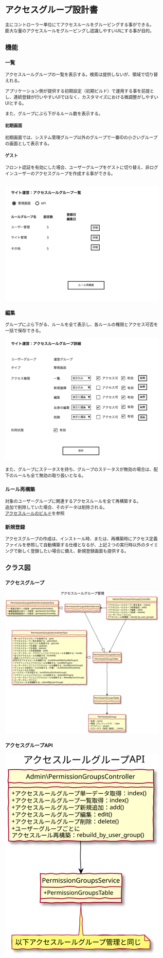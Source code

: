 # アクセスグループ設計書

主にコントローラー単位にてアクセスルールをグルーピングする事ができる。   
膨大な量のアクセスルールをグルーピングし認識しやすいUIにする事が目的。

## 機能
### 一覧
アクセスルールグループの一覧を表示する。検索は提供しないが、領域で切り替えれる。  

アプリケーション側が提供する初期設定（初期ビルド）で運用する事を前提とし、連続登録が行いやすいUIではなく、カスタマイズにおける微調整がしやすいUIとする。

また、グループにぶら下がるルール数を表示する。

#### 初期画面
初期画面では、システム管理グループ以外のグループで一番IDの小さいグループの画面として表示する。  

#### ゲスト
フロント認証を有効にした場合、ユーザーグループをゲストに切り替え、非ログインユーザーのアクセスグループを作成する事ができる。

　
![アクセスグループ一覧](./img/permission_groups_index.jpg)

### 編集
グループにぶら下がる、ルールを全て表示し、各ルールの権限とアクセス可否を一括で保存できる。

![アクセスグループ詳細](./img/permission_groups_view.jpg)

また、グループにステータスを持ち、グループのステータスが無効の場合は、配下のルールも全て無効の取り扱いとなる。

### ルール再構築
対象のユーザーグループに関連するアクセスルールを全て再構築する。  
追加で削除していた場合、そのデータは削除される。  
[アクセスルールのビルド](../common/permission#アクセスルールの自動ビルド)を参照

### 新規登録
アクセスグループの作成は、インストール時、または、再構築時にアクセス定義ファイルを参照して自動構築する仕様となるが、上記２つの実行時以外のタイミングで新しく登録したい場合に備え、新規登録画面も提供する。


## クラス図
### アクセスグループ
![クラス図：アクセスグループ](../../../svg/class/baser-core/manage_permission_groups.svg)

 
### アクセスグループAPI
![クラス図：アクセスグループAPI](../../../svg/class/baser-core/api_permission_groups.svg)
